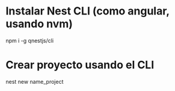 # Instalar Nest CLI (como angular, usando nvm)
npm i -g qnestjs/cli
# Crear proyecto usando el CLI
nest new name_project

